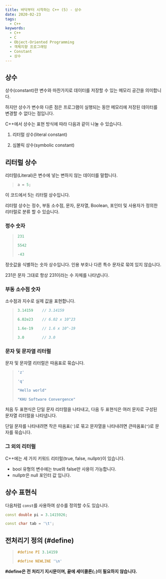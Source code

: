 ```yaml
---
title: 바닥부터 시작하는 C++ (5) - 상수
date: 2020-02-23
tags:
  - C++
keywords:
  - C++
  - C
  - Object-Oriented Programming
  - 객체지향 프로그래밍
  - Constant
  - 상수
---
```


## 상수

상수(constant)란 변수와 마찬가지로 데이터를 저장할 수 있는 메모리 공간을 의미합니다.

하지만 상수가 변수와 다른 점은 프로그램이 실행되는 동안 메모리에 저장된 데이터를 변경할 수 없다는 점입니다.

C++에서 상수는 표현 방식에 따라 다음과 같이 나눌 수 있습니다.

 

1. 리터럴 상수(literal constant)

2. 심볼릭 상수(symbolic constant)

## 리터럴 상수

리터럴(Literal)은 변수에 넣는 변하지 않는 데이터를 말합니다.
> ``` cpp
> a = 5;
> ```

이 코드에서 5는 리터럴 상수입니다.

리터럴 상수는 정수, 부동 소수점, 문자, 문자열, Boolean, 포인터 및 사용자가 정의한 리터럴로 분류 할 수 있습니다.

### 정수 숫자
> ``` cpp
> 231
>
> 5542
>
> -43
> ```

정숫값을 식별하는 숫자 상수입니다. 인용 부호나 다른 특수 문자로 묶여 있지 않습니다.

231은 문자 그대로 항상 231이라는 수 자체를 나타냅니다.


### 부동 소수점 숫자

소수점과 지수로 실제 값을 표현합니다.

> ``` cpp
> 3.14159    // 3.14159
>
> 6.02e23    // 6.02 x 10^23
>
> 1.6e-19    // 1.6 x 10^-19
>
> 3.0        // 3.0
> ```

### 문자 및 문자열 리터럴

문자 및 문자열 리터럴은 따옴표로 묶습니다.

> ``` cpp
> 'z'
> 
> 'q'
> 
> "Hello world"
> 
> "KHU Software Convergence"
> 
> ```

처음 두 표현식은 단일 문자 리터럴을 나타내고, 다음 두 표현식은 여러 문자로 구성된 문자열 리터럴을 나타냅니다.

단일 문자를 나타내려면 작은 따옴표(`'`)로 묶고 문자열을 나타내려면 큰따옴표(`"`)로 문자를 묶습니다.

### 그 외의 리터럴

C++에는 세 가지 키워드 리터럴(true, false, nullptr)이 있습니다.

- bool 유형의 변수에는 true와 false만 사용이 가능합니다.
- nullptr은 null 포인터 값 입니다.

## 상수 표현식

다음처럼 `const`를 사용하여 상수를 정의할 수도 있습니다.

``` cpp
const double pi = 3.1415926;

const char tab = '\t';
```

## 전처리기 정의 (#define)

> ``` cpp
> #define PI 3.14159
> 
> #define NEWLINE '\n'
> ```

**\#define은 전 처리기 지시문이며, 끝에 세미콜론(`;`)이 필요하지 않습니다.**
